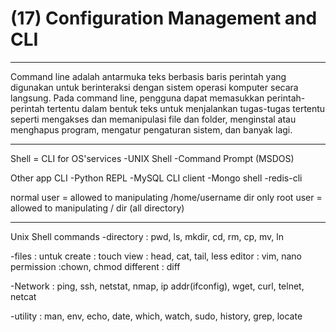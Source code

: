 # (17) Configuration Management and CLI

*******************
Command line adalah antarmuka teks berbasis baris perintah yang digunakan untuk berinteraksi dengan sistem operasi komputer secara langsung. Pada command line, pengguna dapat memasukkan perintah-perintah tertentu dalam bentuk teks untuk menjalankan tugas-tugas tertentu seperti mengakses dan memanipulasi file dan folder, menginstal atau menghapus program, mengatur pengaturan sistem, dan banyak lagi.
*******************
Shell = CLI for OS'services
-UNIX Shell
-Command Prompt (MSDOS)

Other app CLI
-Python REPL
-MySQL CLI client
-Mongo shell
-redis-cli

normal user = allowed to manipulating /home/username dir only
root user = allowed to manipulating / dir (all directory)
*******************
Unix Shell commands
-directory : pwd, ls, mkdir, cd, rm, cp, mv, ln

-files : 
untuk create : touch
view : head, cat, tail, less
editor : vim, nano
permission :chown, chmod
different : diff

-Network : ping, ssh, netstat, nmap, ip addr(ifconfig), wget, curl, telnet, netcat

-utility : man, env, echo, date, which, watch, sudo, history, grep, locate
